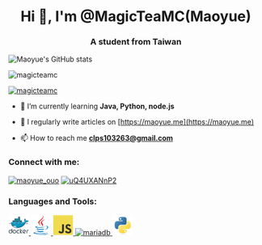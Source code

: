 <h1 align="center">Hi 👋, I'm @MagicTeaMC(Maoyue)</h1>
<h3 align="center">A student from Taiwan</h3>

![Maoyue's GitHub stats](https://github-readme-stats.vercel.app/api?username=MagicTeaMC&show_icons=true&theme=radical)
<p align="left"> <img src="https://komarev.com/ghpvc/?username=magicteamc&label=Profile%20views&color=0e75b6&style=flat" alt="magicteamc" /> </p>

<p align="left"> <a href="https://github.com/ryo-ma/github-profile-trophy"><img src="https://github-profile-trophy.vercel.app/?username=magicteamc" alt="magicteamc" /></a> </p>

- 🌱 I’m currently learning **Java, Python, node.js**

- 📝 I regularly write articles on [https://maoyue.me](https://maoyue.me)

- 📫 How to reach me **clps103263@gmail.com**

<h3 align="left">Connect with me:</h3>
<p align="left">
<a href="https://twitter.com/maoyue_ouo" target="blank"><img align="center" src="https://raw.githubusercontent.com/rahuldkjain/github-profile-readme-generator/master/src/images/icons/Social/twitter.svg" alt="maoyue_ouo" height="30" width="40" /></a>
<a href="https://discord.gg/uQ4UXANnP2" target="blank"><img align="center" src="https://raw.githubusercontent.com/rahuldkjain/github-profile-readme-generator/master/src/images/icons/Social/discord.svg" alt="uQ4UXANnP2" height="30" width="40" /></a>
</p>

<h3 align="left">Languages and Tools:</h3>
<p align="left"> <a href="https://www.docker.com/" target="_blank" rel="noreferrer"> <img src="https://raw.githubusercontent.com/devicons/devicon/master/icons/docker/docker-original-wordmark.svg" alt="docker" width="40" height="40"/> </a> <a href="https://www.java.com" target="_blank" rel="noreferrer"> <img src="https://raw.githubusercontent.com/devicons/devicon/master/icons/java/java-original.svg" alt="java" width="40" height="40"/> </a> <a href="https://developer.mozilla.org/en-US/docs/Web/JavaScript" target="_blank" rel="noreferrer"> <img src="https://raw.githubusercontent.com/devicons/devicon/master/icons/javascript/javascript-original.svg" alt="javascript" width="40" height="40"/> </a> <a href="https://mariadb.org/" target="_blank" rel="noreferrer"> <img src="https://www.vectorlogo.zone/logos/mariadb/mariadb-icon.svg" alt="mariadb" width="40" height="40"/> </a> <a href="https://www.python.org" target="_blank" rel="noreferrer"> <img src="https://raw.githubusercontent.com/devicons/devicon/master/icons/python/python-original.svg" alt="python" width="40" height="40"/> </a> </p>
